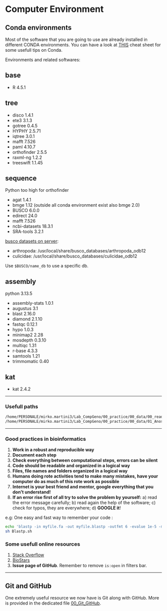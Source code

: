 # Computer Environment

## Conda environments

Most of the software that you are going to use are already installed in different CONDA environments. You can have a look at [THIS](https://docs.conda.io/projects/conda/en/4.6.0/_downloads/52a95608c49671267e40c689e0bc00ca/conda-cheatsheet.pdf) cheat sheet for some usefull tips on Conda.

Environments and related softwares:

## base

- R             4.5.1

## tree

- disco         1.4.1
- ete3          3.1.3
- gotree        0.4.5
- HYPHY         2.5.71
- iqtree        3.0.1
- mafft         7.526
- paml          4.10.7
- orthofinder   2.5.5
- raxml-ng      1.2.2
- treeswift     1.1.45

## sequence

Python too high for orthofinder

- agat          1.4.1
- bmge          1.12 (outside all conda environment exist also bmge 2.0)
- BUSCO         6.0.0
- edirect       24.0
- mafft         7.526
- ncbi-datasets 18.3.1
- SRA-tools     3.2.1

[busco datasets on server](/usr/local/share/busco_database):

- arthropoda: /usr/local/share/busco_databases/arthropoda_odb12
- culicidae: /usr/local/share/busco_databases/culicidae_odb12

Use `$BUSCO/name_db` to use a specific db.

## assembly

python 3.13.5

- assembly-stats 1.0.1
- augustus       3.1
- blast          2.16.0
- diamond        2.1.10
- fastqc         0.12.1
- hypo           1.0.3
- minimap2       2.28
- mosdepth       0.3.10
- multiqc        1.31
- r-base         4.3.3
- samtools       1.21
- trimmomatic    0.40

## kat

- kat           2.4.2

---

### Usefull paths

```bash
/home/PERSONALE/mirko.martini3/Lab_CompGeno/00_practice/00_data/00_reads #Reads for genome assembly
/home/PERSONALE/mirko.martini3/Lab_CompGeno/00_practice/00_data/01_Anoste_reference #Reference file of Anopheles stephensi from NCBI
```

---

### Good practices in bioinformatics

  1. **Work in a robust and reproducible way**
  2. **Document each step**
  3. **Check everything between computational steps, errors can be silent**
  4. **Code should be readable and organized in a logical way**
  5. **Files, file names and folders organized in a logical way**
  6. **Humans doing rote activities tend to make many mistakes, have your computer do as much of this rote work as possible**
  7. **Internet is your best friend and mentor, google everything that you don't understand!**
  8. **If an error rise first of all try to solve the problem by yourself:** a) read the error message carefully; b) read again the help of the software; c) check for typos, they are everywhere; d) **GOOGLE it**!

e.g: One easy and fast way to remember your code :

```bash
echo 'blastp -in myfile.fa -out myfile.blastp -outfmt 6 -evalue 1e-5 -max_target_seqs 10 -max_hsps 1' > Blastp.sh
sh Blastp.sh
```

### Some usefull online resources

  1. [Stack Overflow](https://stackoverflow.com/)
  2. [BioStars](https://www.biostars.org/)
  3. **Issue page of GitHub**. Remember to remove ```is:open``` in filters bar.

---

## Git and GitHub

One extremely useful resource we now have is Git along with GitHub. More is provided in the dedicated file [00_Git_GitHub](./00_Git_GitHub.md).
